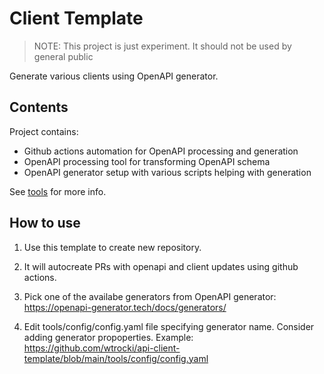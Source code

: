 #  Client Template

> NOTE: This project is just experiment. It should not be used by general public 

Generate various clients using OpenAPI generator.

## Contents

Project contains:

- Github actions automation for OpenAPI processing and generation
- OpenAPI processing tool for transforming OpenAPI schema
- OpenAPI generator setup with various scripts helping with generation

See [tools](./tools) for more info.

## How to use

1. Use this template to create new repository.
2. It will autocreate PRs with openapi and client updates using github actions.
3. Pick one of the availabe generators from OpenAPI generator:
https://openapi-generator.tech/docs/generators/

5. Edit tools/config/config.yaml file specifying generator name. Consider adding generator propoperties.
Example: 
https://github.com/wtrocki/api-client-template/blob/main/tools/config/config.yaml
